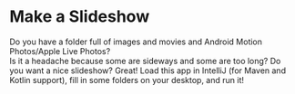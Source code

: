 # Make a Slideshow

Do you have a folder full of images and movies and Android Motion Photos/Apple Live Photos?  
Is it a headache because some are sideways and some are too long?
Do you want a nice slideshow?
Great!  Load this app in IntelliJ (for Maven and Kotlin support), fill in some folders on your desktop, and run it!
